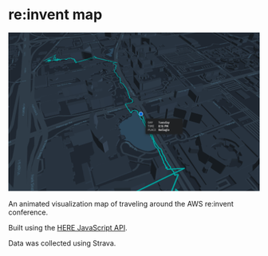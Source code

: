 # re:invent map

![photo](screenshot.png)

An animated visualization map of traveling around the AWS re:invent conference.

Built using the [HERE JavaScript API](https://developer.here.com/documentation/maps/dev_guide/index.html).

Data was collected using Strava.